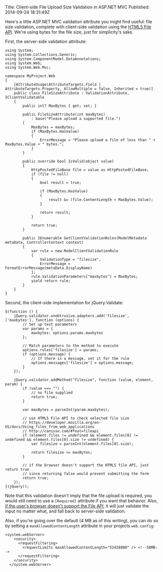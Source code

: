 Title: Client-side File Upload Size Validation in ASP.NET MVC
Published: 2014-09-24 18:31:49Z 
  
Here's a little ASP.NET MVC validation attribute you might find useful: file size validation, complete with client-side validation using the [HTML5 File API](). We're using bytes for the file size, just for simplicity's sake.

First, the server-side validation attribute:

<pre><code class="language-csharp">using System;
using System.Collections.Generic;
using System.ComponentModel.DataAnnotations;
using System.Web;
using System.Web.Mvc;

namespace MyProject.Web
{
    [AttributeUsage(AttributeTargets.Field | AttributeTargets.Property, AllowMultiple = false, Inherited = true)]
    public class FileSizeAttribute : ValidationAttribute, IClientValidatable
    {
        public int? MaxBytes { get; set; }

        public FileSizeAttribute(int maxBytes)
            : base("Please upload a supported file.")
        {
            MaxBytes = maxBytes;
            if (MaxBytes.HasValue)
            {
                ErrorMessage = "Please upload a file of less than " + MaxBytes.Value + " bytes.";
            }
        }

        public override bool IsValid(object value)
        {
            HttpPostedFileBase file = value as HttpPostedFileBase;
            if (file != null)
            {
                bool result = true;

                if (MaxBytes.HasValue)
                {
                    result &= (file.ContentLength < MaxBytes.Value);
                }

                return result;
            }

            return true;
        }

        public IEnumerable<ModelClientValidationRule> GetClientValidationRules(ModelMetadata metaData, ControllerContext context)
        {
            var rule = new ModelClientValidationRule
            {
                ValidationType = "filesize",
                ErrorMessage = FormatErrorMessage(metaData.DisplayName)
            };
            rule.ValidationParameters["maxbytes"] = MaxBytes;
            yield return rule;
        }
    }
}</code></pre>

Second, the client-side implementation for jQuery.Validate:

<pre><code class="language-javascript">$(function () {
    jQuery.validator.unobtrusive.adapters.add('filesize', ['maxbytes'], function (options) {
        // Set up test parameters
        var params = {
            maxbytes: options.params.maxbytes
        };

        // Match parameters to the method to execute
        options.rules['filesize'] = params;
        if (options.message) {
            // If there is a message, set it for the rule
            options.messages['filesize'] = options.message;
        }
    });

    jQuery.validator.addMethod("filesize", function (value, element, param) {
        if (value === "") {
            // no file supplied
            return true;
        }

        var maxBytes = parseInt(param.maxbytes);

        // use HTML5 File API to check selected file size
        // https://developer.mozilla.org/en-US/docs/Using_files_from_web_applications
        // http://caniuse.com/#feat=fileapi
        if (element.files != undefined && element.files[0] != undefined && element.files[0].size != undefined) {
            var filesize = parseInt(element.files[0].size);

            return filesize <= maxBytes;
        }

        // if the browser doesn't support the HTML5 file API, just return true
        // since returning false would prevent submitting the form 
        return true;
    });
}(jQuery));</code></pre>

Note that this validation doesn't imply that the file upload is required, you would still need to use a <code class="language-csharp">[Required]</code> attribute if you want that behavior. Also, [if the user's browser doesn't support the File API](http://caniuse.com/#feat=fileapi), it will just validate the input no matter what, and fall back to server-side validation.

Also, if you're going over the default (4 MB as of this writing), you can do so by setting a <code class="language-aspnet">maxAllowedContentLength</code> attribute in your projects <code class="language-aspnet">web.config</code>:

<pre><code class="language-aspnet">&lt;system.webServer&gt;
    &lt;security&gt;
      &lt;requestFiltering&gt;
        &lt;requestLimits maxAllowedContentLength="52428800" /&gt; &lt;!--50MB--&gt;
      &lt;/requestFiltering&gt;
    &lt;/security&gt;
  &lt;/system.webServer&gt;</code></pre>
